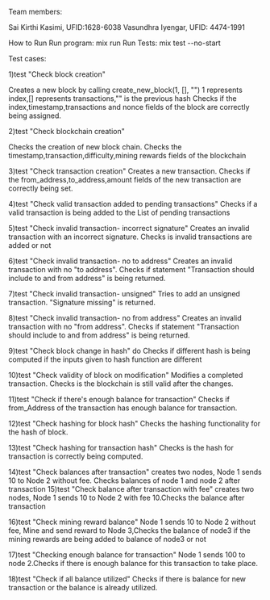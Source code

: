 Team members:

Sai Kirthi Kasimi, UFID:1628-6038
Vasundhra Iyengar, UFID: 4474-1991

How to Run
Run program: mix run
Run Tests: mix test --no-start

Test cases:

1)test "Check block creation"

  Creates a new block by calling create_new_block(1,  [], "") 1 represents index,[] represents transactions,"" is the previous hash
  Checks if the index,timestamp,transactions and nonce fields of the block are correctly being assigned.

2)test "Check blockchain creation"

   Checks the creation of new block chain.
   Checks the timestamp,transaction,difficulty,mining rewards fields of the blockchain

3)test "Check transaction creation"
    Creates a new transaction.
    Checks if the from_address,to_address,amount fields of the new transaction are correctly being set.

4)test "Check valid transaction added to pending transactions"
    Checks if a valid transaction is being added to the List of pending transactions

5)test "Check invalid transaction- incorrect signature"
   Creates an invalid transaction with an incorrect signature.
   Checks is invalid transactions are added or not

6)test "Check invalid transaction- no to address"
    Creates an invalid transaction with no "to address".
    Checks if statement "Transaction should include to and from address" is being returned.

7)test "Check invalid transaction- unsigned"
    Tries to add an unsigned transaction. "Signature missing" is returned.

8)test "Check invalid transaction- no from address"
    Creates an invalid transaction with no "from address".
    Checks if statement "Transaction should include to and from address" is being returned.

9)test "Check block change in hash" do
  Checks if different hash is being computed if the inputs given to hash function are different

10)test "Check validity of block on modification"
  Modifies a completed transaction. Checks is the blockchain is still valid after the changes.

11)test "Check if there's enough balance for transaction"
   Checks if from_Address of the transaction has enough balance for transaction.

12)test "Check hashing for block hash"
   Checks the hashing functionality for the hash of block.

13)test "Check hashing for transaction hash"
   Checks is the hash for transaction is correctly being computed.

14)test "Check balances after transaction"
    creates two nodes, Node 1 sends 10 to Node 2 without fee. Checks balances of node 1 and node 2 after transaction
15)test "Check balance after transaction with fee"
    creates two nodes, Node 1 sends 10 to Node 2 with fee 10.Checks the balance after transaction

16)test "Check mining reward balance"
   Node 1 sends 10 to Node 2 without fee, Mine and send reward to Node 3,Checks the balance of node3 if the mining rewards are being added to balance of node3 or not

17)test "Checking enough balance for transaction"
  Node 1 sends 100 to node 2.Checks if there is enough balance for this transaction to take place.

18)test "Check if all balance utilized"
  Checks if there is  balance for new transaction or the balance is already utilized.

